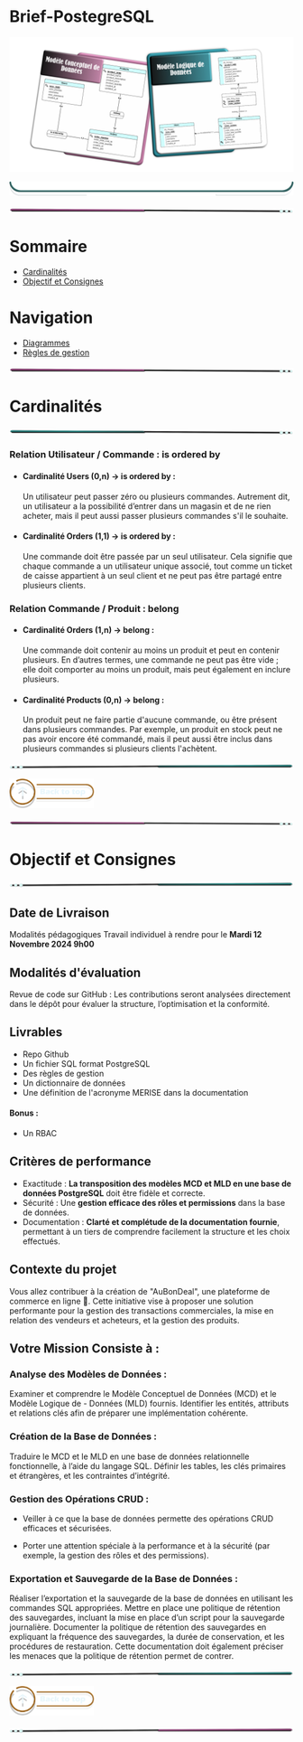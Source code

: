 # Brief-PostegreSQL

![Brief_main_title](assets/img/Brief_title_last.png)

![border](assets/border/cadre_white_b.png)

![border](assets/line/pink_point_line_r.png)

# Sommaire

- [Cardinalités](#cardinalités)
- [Objectif et Consignes](#objectif-et-consignes)

# Navigation

- [Diagrammes](./doc/diagrammes.md)
- [Règles de gestion](doc/regles-gestion.md)

![border](assets/line/pink_point_line_r.png)

<!-- <details> -->

<!-- <summary><strong style="font-size: 1.5em; font-weight: bold">Consignes  :</strong></summary> -->

# Cardinalités

![border](assets/line/green_point_line_r.png)

### Relation Utilisateur / Commande : is ordered by

- #### Cardinalité Users (0,n) → is ordered by :

  Un utilisateur peut passer zéro ou plusieurs commandes. Autrement dit, un utilisateur a la possibilité d’entrer dans un magasin et de ne rien acheter, mais il peut aussi passer plusieurs commandes s'il le souhaite.

- #### Cardinalité Orders (1,1) → is ordered by :

  Une commande doit être passée par un seul utilisateur. Cela signifie que chaque commande a un utilisateur unique associé, tout comme un ticket de caisse appartient à un seul client et ne peut pas être partagé entre plusieurs clients.

### Relation Commande / Produit : belong

- #### Cardinalité Orders (1,n) → belong :

  Une commande doit contenir au moins un produit et peut en contenir plusieurs. En d’autres termes, une commande ne peut pas être vide ; elle doit comporter au moins un produit, mais peut également en inclure plusieurs.

- #### Cardinalité Products (0,n) → belong :

  Un produit peut ne faire partie d'aucune commande, ou être présent dans plusieurs commandes. Par exemple, un produit en stock peut ne pas avoir encore été commandé, mais il peut aussi être inclus dans plusieurs commandes si plusieurs clients l'achètent.

![border](assets/line/green_point_line_l.png)

   <a href="#sommaire">
  <img src="assets/button/back_to_top.png" alt="Home page" style="width: 150px; height: auto;">
  </a>

![border](assets/line/pink_point_line_r.png)

# Objectif et Consignes

![border](assets/line/green_point_line_l.png)

## Date de Livraison

Modalités pédagogiques
Travail individuel à rendre pour le **Mardi 12 Novembre 2024 9h00**

## Modalités d'évaluation

Revue de code sur GitHub : Les contributions seront analysées directement dans le dépôt pour évaluer la structure, l’optimisation et la conformité.

## Livrables

- Repo Github
- Un fichier SQL format PostgreSQL
- Des règles de gestion
- Un dictionnaire de données
- Une définition de l'acronyme MERISE dans la documentation

#### Bonus :

- Un RBAC

## Critères de performance

- Exactitude : **La transposition des modèles MCD et MLD en une base de données PostgreSQL** doit être fidèle et correcte.
- Sécurité : Une **gestion efficace des rôles et permissions** dans la base de données.
- Documentation : **Clarté et complétude de la documentation fournie**, permettant à un tiers de comprendre facilement la structure et les choix effectués.

<!-- </details> -->

<!-- <details> -->
<!-- <summary><strong style="font-size: 1.5em; font-weight: bold">Mission  :</strong></summary> -->

## Contexte du projet

Vous allez contribuer à la création de "AuBonDeal", une plateforme de commerce en ligne 🚀. Cette initiative vise à proposer une solution performante pour la gestion des transactions commerciales, la mise en relation des vendeurs et acheteurs, et la gestion des produits.

## Votre Mission Consiste à :

### Analyse des Modèles de Données :

Examiner et comprendre le Modèle Conceptuel de Données (MCD) et le Modèle Logique de - Données (MLD) fournis.
Identifier les entités, attributs et relations clés afin de préparer une implémentation cohérente.
​

### Création de la Base de Données :

Traduire le MCD et le MLD en une base de données relationnelle fonctionnelle, à l’aide du langage SQL. Définir les tables, les clés primaires et étrangères, et les contraintes d’intégrité.

### Gestion des Opérations CRUD :

- Veiller à ce que la base de données permette des opérations CRUD efficaces et sécurisées.

- Porter une attention spéciale à la performance et à la sécurité (par exemple, la gestion des rôles et des permissions).
  ​

### Exportation et Sauvegarde de la Base de Données :

Réaliser l’exportation et la sauvegarde de la base de données en utilisant les commandes SQL appropriées.
Mettre en place une politique de rétention des sauvegardes, incluant la mise en place d’un script pour la sauvegarde journalière.
Documenter la politique de rétention des sauvegardes en expliquant la fréquence des sauvegardes, la durée de conservation, et les procédures de restauration. Cette documentation doit également préciser les menaces que la politique de rétention permet de contrer.

<!-- </details> -->

![border](assets/line/green_point_line_l.png)

<a href="#sommaire">
  <img src="assets/button/back_to_top.png" alt="Home page" style="width: 150px; height: auto;">
</a>

![border](assets/line/pink_point_line_l.png)
